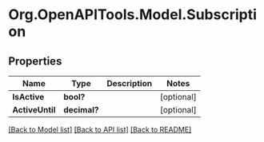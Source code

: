 # Org.OpenAPITools.Model.Subscription
## Properties

Name | Type | Description | Notes
------------ | ------------- | ------------- | -------------
**IsActive** | **bool?** |  | [optional] 
**ActiveUntil** | **decimal?** |  | [optional] 

[[Back to Model list]](../README.md#documentation-for-models) [[Back to API list]](../README.md#documentation-for-api-endpoints) [[Back to README]](../README.md)

